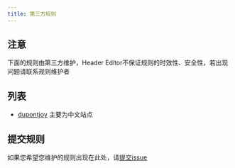 ```yaml
---
title: 第三方规则
---
```



## 注意

下面的规则由第三方维护，Header Editor不保证规则的时效性、安全性，若出现问题请联系规则维护者

## 列表

* [dupontjoy](https://github.com/dupontjoy/customization/tree/master/Rules/HeaderEditor) 主要为中文站点

## 提交规则

如果您希望您维护的规则出现在此处，请[提交issue](https://github.com/FirefoxBar/HeaderEditor/issues/new)
